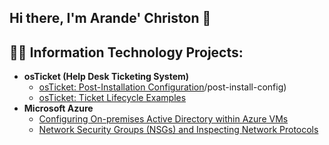 ## Hi there, I'm Arande' Christon 👋

<h2>👨‍💻 Information Technology Projects:</h2>

- <b>osTicket (Help Desk Ticketing System)</b>
  - [osTicket: Post-Installation Configuration](https://github.com/arande13)/post-install-config)
  - [osTicket: Ticket Lifecycle Examples](https://github.com/arande13/ticket-lifecycle)
- <b>Microsoft Azure</b>
  - [Configuring On-premises Active Directory within Azure VMs](https://github.com/arande13/configure-ad)
  - [Network Security Groups (NSGs) and Inspecting Network Protocols](https://github.com/arande13/azure-network-protocols)


<!--
**arande13/arande13** is a ✨ _special_ ✨ repository because its `README.md` (this file) appears on your GitHub profile.

Here are some ideas to get you started:

- 🔭 I’m currently working on ...
- 🌱 I’m currently learning ...
- 👯 I’m looking to collaborate on ...
- 🤔 I’m looking for help with ...
- 💬 Ask me about ...
- 📫 How to reach me: ...
- 😄 Pronouns: ...
- ⚡ Fun fact: ...
-->
